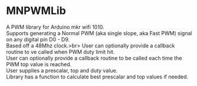 # MNPWMLib
A PWM library for Arduino mkr wifi 1010.<br>
Supports generating a Normal PWM (aka single slope, aka Fast PWM) signal on any digital pin D0 - D9.<br>
Based off a 48Mhz clock.>br>
User can optionally provide a callback routine to ve called when PWM duty limit hit.<br>
User can optionally provide a callback routine to be called each time the PWM top value is reached.<br>
User supplies a prescalar, top and duty value.<br>
Library has a function to calculate best prescalar and top values if needed.<br>
